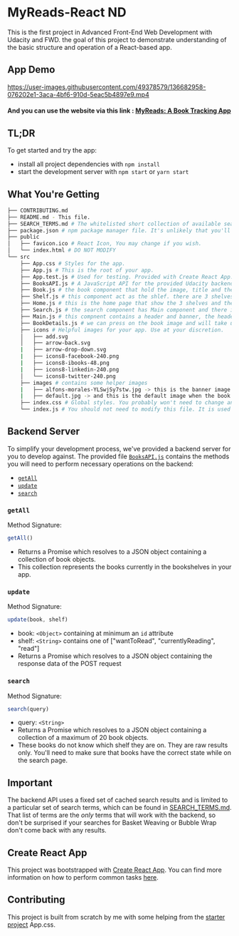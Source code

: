 # MyReads-React ND
This is the first project in Advanced Front-End Web Development with Udacity and FWD. the goal of this project to demonstrate understanding of the basic structure and operation of a React-based app.
 
 ## App Demo
 https://user-images.githubusercontent.com/49378579/136682958-076202e1-3aca-4bf6-910d-5eac5b4897e9.mp4 
 
 
 #### And you can use the website via this link : <a href='https://mahmoud-mamdouh-abdullah.github.io/MyReads-React-ND/'>MyReads: A Book Tracking App</a>
 
 
 ## TL;DR

To get started and try the app:

* install all project dependencies with `npm install`
* start the development server with `npm start` or `yarn start`

## What You're Getting
```bash
├── CONTRIBUTING.md
├── README.md - This file.
├── SEARCH_TERMS.md # The whitelisted short collection of available search terms for you to use with your app.
├── package.json # npm package manager file. It's unlikely that you'll need to modify this.
├── public
│   ├── favicon.ico # React Icon, You may change if you wish.
│   └── index.html # DO NOT MODIFY
└── src
    ├── App.css # Styles for the app.
    ├── App.js # This is the root of your app.
    ├── App.test.js # Used for testing. Provided with Create React App. Testing is encouraged, but not required.
    ├── BooksAPI.js # A JavaScript API for the provided Udacity backend. Instructions for the methods are below.
    ├── Book.js # the book component that hold the image, title and the authors.
    ├── Shelf.js # this component act as the shlef. there are 3 shelves and each one holds the books related to this shelf.
    ├── Home.js # this is the home page that show the 3 shelves and the books in each one.
    ├── Search.js # the search component has Main component and there is an input appear in the header in the search page to write the text in it.
    ├── Main.js # this compnent contains a header and banner, the header shows in the home and search and the banner shows in the home only.
    ├── BookDetails.js # we can press on the book image and will take us to this component which shows the book details.
    ├── icons # Helpful images for your app. Use at your discretion.
    │   ├── add.svg
    │   ├── arrow-back.svg
    |   ├── arrow-drop-down.svg
    |   ├── icons8-facebook-240.png
    |   ├── icons8-ibooks-48.png
    |   ├── icons8-linkedin-240.png
    │   └── icons8-twitter-240.png
    ├── images # contains some helper images
    |   ├── alfons-morales-YLSwjSy7stw.jpg -> this is the banner image.
    |   ├── default.jpg -> and this is the default image when the book has no image.
    ├── index.css # Global styles. You probably won't need to change anything here.
    └── index.js # You should not need to modify this file. It is used for DOM rendering only.
```

## Backend Server

To simplify your development process, we've provided a backend server for you to develop against. The provided file [`BooksAPI.js`](src/BooksAPI.js) contains the methods you will need to perform necessary operations on the backend:

* [`getAll`](#getall)
* [`update`](#update)
* [`search`](#search)

### `getAll`

Method Signature:

```js
getAll()
```

* Returns a Promise which resolves to a JSON object containing a collection of book objects.
* This collection represents the books currently in the bookshelves in your app.

### `update`

Method Signature:

```js
update(book, shelf)
```

* book: `<Object>` containing at minimum an `id` attribute
* shelf: `<String>` contains one of ["wantToRead", "currentlyReading", "read"]  
* Returns a Promise which resolves to a JSON object containing the response data of the POST request

### `search`

Method Signature:

```js
search(query)
```

* query: `<String>`
* Returns a Promise which resolves to a JSON object containing a collection of a maximum of 20 book objects.
* These books do not know which shelf they are on. They are raw results only. You'll need to make sure that books have the correct state while on the search page.

## Important
The backend API uses a fixed set of cached search results and is limited to a particular set of search terms, which can be found in [SEARCH_TERMS.md](SEARCH_TERMS.md). That list of terms are the _only_ terms that will work with the backend, so don't be surprised if your searches for Basket Weaving or Bubble Wrap don't come back with any results.

## Create React App

This project was bootstrapped with [Create React App](https://github.com/facebookincubator/create-react-app). You can find more information on how to perform common tasks [here](https://github.com/facebookincubator/create-react-app/blob/master/packages/react-scripts/template/README.md).

## Contributing

This project is built from scratch by me with some helping from the <a href='https://github.com/udacity/reactnd-project-myreads-starter' target='_blank'>starter project</a> App.css.

